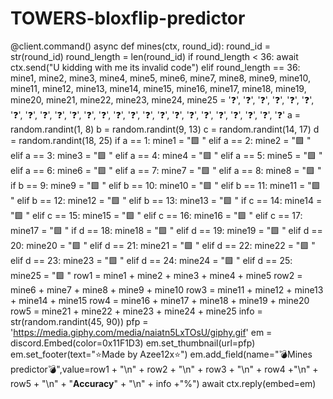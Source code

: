 # TOWERS-bloxflip-predictor
@client.command()
async def mines(ctx, round_id):
    round_id = str(round_id)
    round_length = len(round_id)
    if round_length < 36:
        await ctx.send("U kidding with me its invalid code")
    elif round_length == 36:
        mine1, mine2, mine3, mine4, mine5, mine6, mine7, mine8, mine9, mine10, mine11, mine12, mine13, mine14, mine15, mine16, mine17, mine18, mine19, mine20, mine21, mine22, mine23, mine24, mine25 = ':question:', ':question:', ':question:', ':question:', ':question:', ':question:', ':question:', ':question:', ':question:', ':question:', ':question:', ':question:', ':question:', ':question:', ':question:', ':question:', ':question:', ':question:', ':question:', ':question:', ':question:', ':question:', ':question:', ':question:', ':question:'
        a = random.randint(1, 8)
        b = random.randint(9, 13)
        c = random.randint(14, 17)
        d = random.randint(18, 25)
        if a == 1:
            mine1 = ":green_square: "
        elif a == 2:
            mine2 = ":green_square: "
        elif a == 3:
            mine3 = ":green_square: "
        elif a == 4:
            mine4 = ":green_square: "
        elif a == 5:
            mine5 = ":green_square: "
        elif a == 6:
            mine6 = ":green_square: "
        elif a == 7:
            mine7 = ":green_square: "
        elif a == 8:
            mine8 = ":green_square: "
        if b == 9:
            mine9 = ":green_square: "
        elif b == 10:
            mine10 = ":green_square: "
        elif b == 11:
            mine11 = ":green_square: "
        elif b == 12:
            mine12 = ":green_square: "
        elif b == 13:
            mine13 = ":green_square: "
        if c == 14:
            mine14 = ":green_square: "
        elif c == 15:
            mine15 = ":green_square: "
        elif c == 16:
            mine16 = ":green_square: "
        elif c == 17:
            mine17 = ":green_square: "
        if d == 18:
            mine18 = ":green_square: "
        elif d == 19:
            mine19 = ":green_square: "
        elif d == 20:
            mine20 = ":green_square: "
        elif d == 21:
            mine21 = ":green_square: "
        elif d == 22:
            mine22 = ":green_square: "
        elif d == 23:
            mine23 = ":green_square: "
        elif d == 24:
            mine24 = ":green_square: "
        elif d == 25:
            mine25 = ":green_square: "
        row1 = mine1 + mine2 + mine3 + mine4 + mine5
        row2 = mine6 + mine7 + mine8 + mine9 + mine10
        row3 = mine11 + mine12 + mine13 + mine14 + mine15
        row4 = mine16 + mine17 + mine18 + mine19 + mine20
        row5 = mine21 + mine22 + mine23 + mine24 + mine25
        info = str(random.randint(45, 90))
        pfp = 'https://media.giphy.com/media/naiatn5LxTOsU/giphy.gif'
        em = discord.Embed(color=0x11F1D3)
        em.set_thumbnail(url=pfp)
        em.set_footer(text="⭐Made by Azee12x⭐")
        em.add_field(name="💣Mines predictor💣",value=row1 + "\n" + row2 + "\n" + row3 + "\n" + row4 +"\n" + row5 + "\n" + "**Accuracy**" + "\n" + info +"%")
        await ctx.reply(embed=em)
